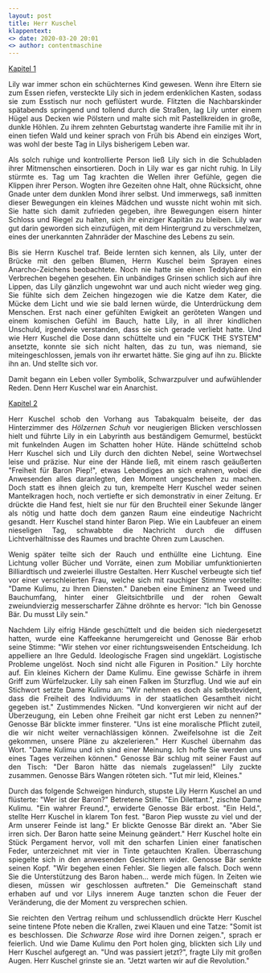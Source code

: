 ```yaml
---
layout: post
title: Herr Kuschel
klappentext:
<> date: 2020-03-20 20:01
<> author: contentmaschine
---
```

<div style="text-align:justify">
<u>Kapitel 1</u>

Lily war immer schon ein schüchternes Kind gewesen. Wenn ihre Eltern sie zum Essen riefen, versteckte Lily sich in jedem erdenklichen Kasten, sodass sie zum Esstisch nur noch geflüstert wurde. Flitzten die Nachbarskinder spätabends springend und tollend durch die Straßen, lag Lily unter einem Hügel aus Decken wie Pölstern und malte sich mit Pastellkreiden in große, dunkle Höhlen. Zu ihrem zehnten Geburtstag wanderte ihre Familie mit ihr in einen tiefen Wald und keiner sprach von Früh bis Abend ein einziges Wort, was wohl der beste Tag in Lilys bisherigem Leben war. 

Als solch ruhige und kontrollierte Person ließ Lily sich in die Schubladen ihrer Mitmenschen einsortieren. Doch in Lily war es gar nicht ruhig. In Lily stürmte es. Tag um Tag krachten die Wellen ihrer Gefühle, gegen die Klippen ihrer Person. Wogten ihre Gezeiten ohne Halt, ohne Rücksicht, ohne Gnade unter dem dunklen Mond ihrer selbst. Und immerwegs, saß inmitten dieser Bewegungen ein kleines Mädchen und wusste nicht wohin mit sich. Sie hatte sich damit zufrieden gegeben, ihre Bewegungen eisern hinter Schloss und Riegel zu halten, sich ihr einziger Kapitän zu bleiben. Lily war gut darin geworden sich einzufügen, mit dem Hintergrund zu verschmelzen, eines der unerkannten Zahnräder der Maschine des Lebens zu sein. 

Bis sie Herrn Kuschel traf. Beide lernten sich kennen, als Lily, unter der Brücke mit den gelben Blumen, Herrn Kuschel beim Sprayen eines Anarcho-Zeichens beobachtete. Noch nie hatte sie einen Teddybären ein Verbrechen begehen gesehen. Ein unbändiges Grinsen schlich sich auf ihre Lippen, das Lily gänzlich ungewohnt war und auch nicht wieder weg ging. Sie fühlte sich dem Zeichen hingezogen wie die Katze dem Kater, die Mücke dem Licht und wie sie bald lernen würde, die Unterdrückung dem Menschen. Erst nach einer gefühlten Ewigkeit an geröteten Wangen und einem komischen Gefühl im Bauch, hatte Lily, in all ihrer kindlichen Unschuld, irgendwie verstanden, dass sie sich gerade verliebt hatte. Und wie Herr Kuschel die Dose dann schüttelte und ein "FUCK THE SYSTEM" ansetzte, konnte sie sich nicht halten, das zu tun, was niemand, sie miteingeschlossen, jemals von ihr erwartet hätte. Sie ging auf ihn zu. Blickte ihn an. Und stellte sich vor. 

Damit begann ein Leben voller Symbolik, Schwarzpulver und aufwühlender Reden. Denn Herr Kuschel war ein Anarchist. 

<u>Kapitel 2</u>

Herr Kuschel schob den Vorhang aus Tabakqualm beiseite, der das Hinterzimmer des *Hölzernen Schuh* vor neugierigen Blicken verschlossen hielt und führte Lily in ein Labyrinth aus beständigem Gemurmel, bestückt mit funkelnden Augen im Schatten hoher Hüte. Hände schüttelnd schob Herr Kuschel sich und Lily durch den dichten Nebel, seine Wortwechsel leise und präzise. Nur eine der Hände ließ, mit einem rasch geäußerten "Freiheit für Baron Piep!", etwas Lebendiges an sich erahnen, wobei die Anwesenden alles daranlegten, den Moment ungeschehen zu machen. Doch statt es ihnen gleich zu tun, krempelte Herr Kuschel weder seinen Mantelkragen hoch, noch vertiefte er sich demonstrativ in einer Zeitung. Er drückte die Hand fest, hielt sie nur für den Bruchteil einer Sekunde länger als nötig und hatte doch dem ganzen Raum eine eindeutige Nachricht gesandt. Herr Kuschel stand hinter Baron Piep. Wie ein Laubfeuer an einem nieseligen Tag, schwabbte die Nachricht durch die diffusen Lichtverhältnisse des Raumes und brachte Ohren zum Lauschen.

Wenig später teilte sich der Rauch und enthüllte eine Lichtung. Eine Lichtung voller Bücher und Vorräte, einen zum Mobiliar umfunktionierten Billiardtisch und zweierlei illustre Gestalten. Herr Kuschel verbeugte sich tief vor einer verschleierten Frau, welche sich mit rauchiger Stimme vorstellte: "Dame Kulimu, zu Ihren Diensten." Daneben eine Eminenz an Tweed und Bauchumfang, hinter einer Gleitsichtbrille und der rohen Gewalt zweiundvierzig messerscharfer Zähne dröhnte es hervor: "Ich bin Genosse Bär. Du musst Lily sein." 

Nachdem Lily eifrig Hände geschüttelt und die beiden sich niedergesetzt hatten, wurde eine Kaffeekanne herumgereicht und Genosse Bär erhob seine Stimme: "Wir stehen vor einer richtungsweisenden Entscheidung. Ich appelliere an Ihre Geduld. Ideologische Fragen sind ungeklärt. Logistische Probleme ungelöst. Noch sind nicht alle Figuren in Position." Lily horchte auf. Ein kleines Kichern der Dame Kulimu. Eine gewisse Schärfe in ihrem Griff zum Würfelzucker. Lily sah einen Falken im Sturzflug. Und wie auf ein Stichwort setzte Dame Kulimu an: "Wir nehmen es doch als selbstevident, dass die Freiheit des Individuums in der staatlichen Gesamtheit nicht gegeben ist." Zustimmendes Nicken. "Und konvergieren wir nicht auf der Überzeugung, ein Leben ohne Freiheit gar nicht erst Leben zu nennen?" Genosse Bär blickte immer finsterer. "Uns ist eine moralische Pflicht zuteil, die wir nicht weiter vernachlässigen können. Zweifelsohne ist die Zeit gekommen, unsere Pläne zu akzelerieren." Herr Kuschel übernahm das Wort. "Dame Kulimu und ich sind einer Meinung. Ich hoffe Sie werden uns eines Tages verzeihen können." Genosse Bär schlug mit seiner Faust auf den Tisch: "Der Baron hätte das niemals zugelassen!" Lily zuckte zusammen. Genosse Bärs Wangen röteten sich. "Tut mir leid, Kleines." 

Durch das folgende Schweigen hindurch, stupste Lily Herrn Kuschel an und flüsterte: "Wer ist der Baron?" Betretene Stille. "Ein Dilettant.", zischte Dame Kulimu. "Ein wahrer Freund.", erwiderte Genosse Bär erbost. "Ein Held.", stellte Herr Kuschel in klarem Ton fest. "Baron Piep wusste zu viel und der Arm unserer Feinde ist lang." Er blickte Genosse Bär direkt an. "Aber Sie irren sich. Der Baron hatte seine Meinung geändert." Herr Kuschel holte ein Stück Pergament hervor, voll mit den scharfen Linien einer fanatischen Feder, unterzeichnet mit vier in Tinte getauchten Krallen. Überraschung spiegelte sich in den anwesenden Gesichtern wider. Genosse Bär senkte seinen Kopf. "Wir begehen einen Fehler. Sie liegen alle falsch. Doch wenn Sie die Unterstützung des Baron haben... werde mich fügen. In Zeiten wie diesen, müssen wir geschlossen auftreten." Die Gemeinschaft stand erhaben auf und vor Lilys innerem Auge tanzten schon die Feuer der Veränderung, die der Moment zu versprechen schien.

Sie reichten den Vertrag reihum und schlussendlich drückte Herr Kuschel seine tintene Pfote neben die Krallen, zwei Klauen und eine Tatze: "Somit ist es beschlossen. Die *Schwarze Rose* wird ihre Dornen zeigen.", sprach er feierlich. Und wie Dame Kulimu den Port holen ging, blickten sich Lily und Herr Kuschel aufgeregt an. "Und was passiert jetzt?", fragte Lily mit großen Augen. Herr Kuschel grinste sie an. "Jetzt warten wir auf die Revolution."
